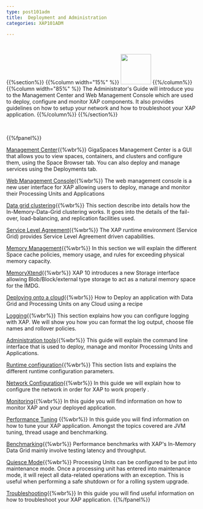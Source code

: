 ```yaml
---
type: post101adm
title:  Deployment and Administration
categories: XAP101ADM

---
```


<br>

{{%section%}}
{{%column width="15%" %}}
<img src="/attachment_files/subject/management.png" width="80" height="80">
{{%/column%}}
{{%column width="85%" %}}
The Administrator's Guide will introduce you to the Management Center and Web Management Console which are used to deploy, configure and monitor XAP components. It also provides guidelines on how to setup your network and how to troubleshoot your XAP application.
{{%/column%}}
{{%/section%}}

<br>

{{%fpanel%}}

[Management Center](./gigaspaces-management-center.html){{%wbr%}}
GigaSpaces Management Center is a GUI that allows you to view spaces, containers, and clusters and configure them, using the Space Browser tab. You can also deploy and manage services using the Deployments tab.

[Web Management Console](./web-management-console.html){{%wbr%}}
The web management console is a new user interface for XAP allowing users to deploy, manage and monitor their Processing Units and Applications

[Data grid clustering](./data-grid-clustering.html){{%wbr%}}
This section describe into details how the In-Memory-Data-Grid clustering works. It goes into the details of the fail-over, load-balancing, and replication facilities used.

[Service Level Agreement](./the-sla-overview.html){{%wbr%}}
The XAP runtime environment (Service Grid) provides Service Level Agreement driven capabilities.

[Memory Management](./memory-management-overview.html){{%wbr%}}
In this section we will explain the different Space cache policies, memory usage, and rules for exceeding physical memory capacity.

[MemoryXtend](./memoryxtend.html){{%wbr%}}
XAP 10 introduces a new Storage interface allowing Blob/Block/external type storage to act as a natural memory space for the IMDG.

[Deploying onto a cloud](./deploying-your-application-on-a-cloud.html){{%wbr%}}
How to Deploy an application with Data Grid and Processing Units on any Cloud using a recipe

[Logging](./logging-overview.html){{%wbr%}}
This section explains how you can configure logging with XAP. We will show you how you can format the log output, choose file names and rollover policies.

[Administration tools](./administration-tools.html){{%wbr%}}
This guide will explain the command line interface that is used to deploy, manage and monitor Processing Units and Applications.

[Runtime configuration](./runtime-configuration.html){{%wbr%}}
This section lists and explains the different runtime configuration parameters.

[Network Configuration](./network.html){{%wbr%}}
In this guide we will explain how to configure the network in order for XAP to work properly .

[Monitoring](./monitoring.html){{%wbr%}}
In this guide you will find information on how to monitor XAP and your deployed application.

[Performance Tuning](./tuning.html) {{%wbr%}}
In this guide you will find information on how to tune your XAP application. Amongst the topics covered are JVM tuning, thread usage and benchmarking.

[Benchmarking](./benchmarking.html){{%wbr%}}
Performance benchmarks with XAP's In-Memory Data Grid mainly involve testing latency and throughput.

[Quiesce Mode](./quiescemode.html){{%wbr%}}
Processing Units can be configured to be put into maintenance mode. Once a processing unit has entered into maintenance mode, it will reject all data-related operations with an exception. This is useful when performing a safe shutdown or for a rolling system upgrade.


[Troubleshooting](./troubleshooting.html){{%wbr%}}
In this guide you will find useful information on how to troubleshoot your XAP application.
{{%/fpanel%}}



